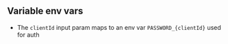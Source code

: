 ## Variable env vars

- The `clientId` input param maps to an env var `PASSWORD_{clientId}` used for auth
